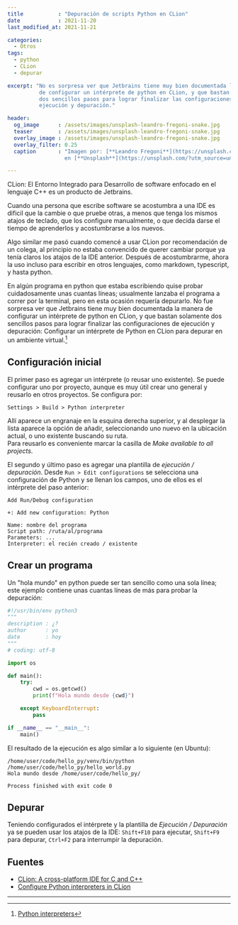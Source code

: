 ```yaml
---
title           : "Depuración de scripts Python en CLion"
date            : 2021-11-20
last_modified_at: 2021-11-21

categories:
  - Otros
tags:
  - python
  - CLion
  - depurar

excerpt: "No es sorpresa ver que Jetbrains tiene muy bien documentada la manera 
          de configurar un intérprete de python en CLion, y que bastan solamente 
          dos sencillos pasos para lograr finalizar las configuraciones de
          ejecución y depuración."

header:
  og_image      : /assets/images/unsplash-leandro-fregoni-snake.jpg
  teaser        : /assets/images/unsplash-leandro-fregoni-snake.jpg
  overlay_image : /assets/images/unsplash-leandro-fregoni-snake.jpg
  overlay_filter: 0.25
  caption       : "Imagen por: [**Leandro Fregoni**](https://unsplash.com/@okcapturas?utm_source=unsplash) 
                  en [**Unsplash**](https://unsplash.com/?utm_source=unsplash)"

---
```


CLion: El Entorno Integrado para Desarrollo de software enfocado en el lenguaje
C++ es un producto de Jetbrains. 

Cuando una persona que escribe software se acostumbra a una IDE es dificil
que la cambie o que pruebe otras, a menos que tenga los mismos atajos de
teclado, que los configure manualmente, o que decida darse el tiempo de
aprenderlos y acostumbrarse a los nuevos.

Algo similar me pasó cuando comencé a usar CLion por recomendación de un colega,
al principio no estaba convencido de querer cambiar porque ya tenía claros los
atajos de la IDE anterior. Después de acostumbrarme, ahora la uso incluso para
escribir en otros lenguajes, como markdown, typescript, y hasta python.

En algún programa en python que estaba escribiendo quise probar
cuidadosamente unas cuantas líneas; usualmente lanzaba el programa a correr por
la terminal, pero en esta ocasión requería depurarlo. No fue sorpresa ver que
Jetbrains tiene muy bien documentada la manera de configurar un intérprete de
python en CLion, y que bastan solamente dos sencillos pasos para lograr
finalizar las configuraciones de ejecución y depuración: Configurar un
intérprete de Python en CLion para depurar en un ambiente virtual.[^jetbrains]

## Configuración inicial

El primer paso es agregar un intérprete (o reusar uno existente). Se puede
configurar uno por proyecto, aunque es muy útil crear uno general y reusarlo en
otros proyectos. Se configura por:

    Settings > Build > Python interpreter

Allí aparece un engranaje en la esquina derecha superior, y al desplegar la
lista aparece la opción de añadir, seleccionando uno nuevo en la ubicación
actual, o uno existente buscando su ruta.  
Para reusarlo es conveniente marcar la casilla de _Make available to all 
projects_.

El segundo y último paso es agregar una plantilla de _ejecución / depuración_.
Desde `Run > Edit configurations` se selecciona una configuración de Python y se
llenan los campos, uno de ellos es el intérprete del paso anterior:

```shell
Add Run/Debug configuration

+: Add new configuration: Python

Name: nombre del programa
Script path: /ruta/al/programa
Parameters: ... 
Interpreter: el recién creado / existente
```


## Crear un programa 

Un "hola mundo" en python puede ser tan sencillo como una sola línea; este
ejemplo contiene unas cuantas líneas de más para probar la depuración:

```python
#!/usr/bin/env python3
"""
description : ¿?
author      : yo
date        : hoy
"""
# coding: utf-8

import os

def main():
    try:
        cwd = os.getcwd()
        print(f"Hola mundo desde {cwd}")

    except KeyboardInterrupt:
        pass

if __name__ == "__main__":
    main()
```

El resultado de la ejecución es algo similar a lo siguiente (en Ubuntu):

```pycon
/home/user/code/hello_py/venv/bin/python /home/user/code/hello_py/hello_world.py
Hola mundo desde /home/user/code/hello_py/

Process finished with exit code 0
```


## Depurar

Teniendo configurados el intérprete y la plantilla de _Ejecución / Depuración_
ya se pueden usar los atajos de la IDE: `Shift+F10` para ejecutar, `Shift+F9`
para depurar, `Ctrl+F2` para interrumpir la depuración.  


## Fuentes

- [CLion: A cross-platform IDE for C and C++](https://www.jetbrains.com/clion/)
- [Configure Python interpreters in CLion](https://www.jetbrains.com/help/clion/configuring-available-python-interpreters.html)

---
[^jetbrains]: [Python interpreters](https://www.jetbrains.com/help/clion/configuring-available-python-interpreters.html)
